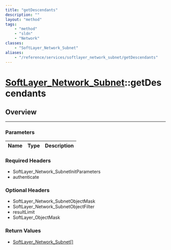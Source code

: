 ```yaml
---
title: "getDescendants"
description: ""
layout: "method"
tags:
    - "method"
    - "sldn"
    - "Network"
classes:
    - "SoftLayer_Network_Subnet"
aliases:
    - "/reference/services/softlayer_network_subnet/getDescendants"
---
```

# [SoftLayer_Network_Subnet](/reference/services/SoftLayer_Network_Subnet)::getDescendants




## Overview 


-----

### Parameters 
|Name | Type | Description |
| --- | --- | --- |


### Required Headers
* SoftLayer_Network_SubnetInitParameters
* authenticate


### Optional Headers
* SoftLayer_Network_SubnetObjectMask
* SoftLayer_Network_SubnetObjectFilter
* resultLimit
* SoftLayer_ObjectMask

### Return Values
* <a href='/reference/datatypes/SoftLayer_Network_Subnet'>SoftLayer_Network_Subnet[] </a>




